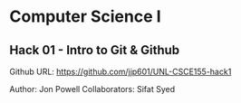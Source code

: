 # Computer Science I
## Hack 01 - Intro to Git & Github

Github URL:  https://github.com/jjp601/UNL-CSCE155-hack1

Author: Jon Powell
Collaborators: Sifat Syed
